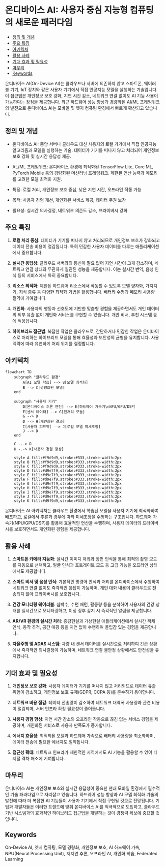 # 온디바이스 AI: 사용자 중심 지능형 컴퓨팅의 새로운 패러다임

<!-- mtoc-start -->

- [정의 및 개념](#정의-및-개념)
- [주요 특징](#주요-특징)
- [아키텍처](#아키텍처)
- [활용 사례](#활용-사례)
- [기대 효과 및 필요성](#기대-효과-및-필요성)
- [마무리](#마무리)
- [Keywords](#keywords)

<!-- mtoc-end -->

온디바이스 AI(On-Device AI)는 클라우드나 서버에 의존하지 않고 스마트폰, 웨어러블 기기, IoT 장치와 같은 사용자 기기에서 직접 인공지능 모델을 실행하는 기술입니다. 이 접근법은 개인정보 보호 강화, 지연 시간 감소, 네트워크 연결 없이도 AI 기능 사용이 가능하다는 장점을 제공합니다. 최근 하드웨어 성능 향상과 경량화된 AI/ML 프레임워크의 발전으로 온디바이스 AI는 모바일 및 엣지 컴퓨팅 환경에서 빠르게 확산되고 있습니다.

## 정의 및 개념

- 온디바이스 AI: 중앙 서버나 클라우드 대신 사용자의 로컬 기기에서 직접 인공지능 알고리즘과 모델을 실행하는 기술. 데이터가 기기를 떠나지 않고 처리되어 개인정보 보호 강화 및 실시간 응답성 제공.
- AL/ML 프레임워크: 온디바이스 환경에 최적화된 TensorFlow Lite, Core ML, PyTorch Mobile 등의 경량화된 머신러닝 프레임워크. 제한된 연산 능력과 메모리를 고려한 모델 최적화 지원.

- 특징: 로컬 처리, 개인정보 보호 중심, 낮은 지연 시간, 오프라인 작동 가능
- 목적: 사용자 경험 개선, 개인화된 서비스 제공, 데이터 주권 보장
- 필요성: 실시간 의사결정, 네트워크 의존도 감소, 프라이버시 강화

## 주요 특징

1. **로컬 처리 중심**: 데이터가 기기를 떠나지 않고 처리되므로 개인정보 보호가 강화되고 데이터 전송 비용이 절감됩니다. 특히 민감한 사용자 데이터를 다루는 애플리케이션에서 중요합니다.

2. **실시간 응답성**: 클라우드 서버와의 통신이 필요 없어 지연 시간이 크게 감소하며, 네트워크 연결 상태와 무관하게 일관된 성능을 제공합니다. 이는 실시간 번역, 음성 인식 등의 서비스에서 특히 중요합니다.

3. **리소스 최적화**: 제한된 하드웨어 리소스에서 작동할 수 있도록 모델 양자화, 가지치기, 지식 증류 등 다양한 최적화 기법을 활용합니다. 배터리 수명과 메모리 사용량 절약에 기여합니다.

4. **개인화**: 사용자의 행동과 선호도에 기반한 맞춤형 경험을 제공하면서도 개인 데이터의 외부 유출 없이 개인화 서비스를 구현할 수 있습니다. 개인 비서, 추천 시스템 등에 적용됩니다.

5. **하이브리드 접근법**: 복잡한 작업은 클라우드로, 간단하거나 민감한 작업은 온디바이스로 처리하는 하이브리드 모델을 통해 효율성과 보안성의 균형을 유지합니다. 사용 맥락에 따라 유연하게 처리 위치를 결정합니다.

## 아키텍처

```mermaid
flowchart TD
    subgraph "클라우드 환경"
        A[AI 모델 학습] --> B[모델 최적화]
        B --> C[경량화된 모델]
    end

    subgraph "사용자 기기"
        D[온디바이스 추론 엔진] --> E[하드웨어 가속기\nNPU/GPU/DSP]
        F[센서 데이터] --> G[전처리 모듈]
        G --> D
        D --> H[개인화된 결과]
        I[사용자 피드백] --> J[로컬 모델 미세조정]
        J --> D
    end

    C -.-> D
    H -.-> K[사용자 경험 향상]

    style A fill:#f9d9d9,stroke:#333,stroke-width:2px
    style B fill:#f9d9d9,stroke:#333,stroke-width:2px
    style C fill:#f9d9d9,stroke:#333,stroke-width:2px
    style D fill:#d9e7f9,stroke:#333,stroke-width:2px
    style E fill:#d9e7f9,stroke:#333,stroke-width:2px
    style F fill:#d9e7f9,stroke:#333,stroke-width:2px
    style G fill:#d9e7f9,stroke:#333,stroke-width:2px
    style H fill:#d9e7f9,stroke:#333,stroke-width:2px
    style I fill:#d9e7f9,stroke:#333,stroke-width:2px
    style J fill:#d9e7f9,stroke:#333,stroke-width:2px
    style K fill:#d9f9d9,stroke:#333,stroke-width:2px
```

온디바이스 AI 아키텍처는 클라우드 환경에서 학습된 모델을 사용자 기기에 최적화하여 배포하고, 로컬에서 추론과 경우에 따라 미세조정을 수행하는 구조입니다. 하드웨어 가속기(NPU/GPU/DSP)를 활용해 효율적인 연산을 수행하며, 사용자 데이터의 프라이버시를 보호하면서도 개인화된 경험을 제공합니다.

## 활용 사례

1. **스마트폰 카메라 지능화**: 실시간 이미지 처리와 장면 인식을 통해 최적의 촬영 모드를 자동으로 선택하고, 얼굴 인식과 포트레이트 모드 등 고급 기능을 오프라인 상태에서도 제공합니다.

2. **스마트 비서 및 음성 인식**: 기본적인 명령어 인식과 처리를 온디바이스에서 수행하여 네트워크 연결 없이도 즉각적인 응답이 가능하며, 개인 대화 내용이 클라우드로 전송되지 않아 프라이버시를 보호합니다.

3. **건강 모니터링 웨어러블**: 심박수, 수면 패턴, 활동량 등을 분석하여 사용자의 건강 상태를 실시간으로 모니터링하고, 이상 징후 감지 시 즉각적인 알림을 제공합니다.

4. **AR/VR 환경의 실시간 처리**: 증강현실과 가상현실 애플리케이션에서 실시간 객체 인식, 동작 추적, 공간 매핑 등을 지연 없이 수행하여 몰입감 있는 경험을 제공합니다.

5. **자율주행 및 ADAS 시스템**: 차량 내 센서 데이터를 실시간으로 처리하여 긴급 상황에서 즉각적인 의사결정이 가능하며, 네트워크 연결 불안정 상황에서도 안전성을 유지합니다.

## 기대 효과 및 필요성

1. **개인정보 보호 강화**: 사용자 데이터가 기기를 떠나지 않고 처리되므로 데이터 유출 위험이 감소하고, 개인정보 보호 규제(GDPR, CCPA 등)를 준수하기 용이합니다.

2. **네트워크 비용 절감**: 데이터 전송량이 감소하여 네트워크 대역폭 사용량과 관련 비용이 절감되며, 서버 인프라 확장 필요성이 줄어듭니다.

3. **사용자 경험 향상**: 지연 시간 감소와 오프라인 작동으로 끊김 없는 서비스 경험을 제공하며, 개인화된 서비스로 사용자 만족도가 증가합니다.

4. **에너지 효율성**: 최적화된 모델과 하드웨어 가속으로 배터리 사용량을 최소화하며, 데이터 전송에 필요한 에너지도 절약됩니다.

5. **접근성 확대**: 네트워크 인프라가 제한적인 지역에서도 AI 기능을 활용할 수 있어 디지털 격차 해소에 기여합니다.

## 마무리

온디바이스 AI는 개인정보 보호와 실시간 응답성이 중요한 현대 모바일 환경에서 필수적인 기술 패러다임으로 자리잡고 있습니다. 하드웨어 성능 향상과 AI 모델 최적화 기술의 발전에 따라 더 복잡한 AI 기능들이 사용자 기기에서 직접 구현될 것으로 전망됩니다. 기업과 개발자들은 이러한 트렌드에 맞춰 온디바이스 AI를 적극적으로 도입하고, 클라우드 기반 시스템과의 효과적인 하이브리드 접근법을 개발하는 것이 경쟁력 확보에 중요할 것입니다.

## Keywords

On-Device AI, 엣지 컴퓨팅, 모델 경량화, 개인정보 보호, AI 하드웨어 가속, NPU(Neural Processing Unit), 저지연 추론, 오프라인 AI, 개인화 학습, Federated Learning
